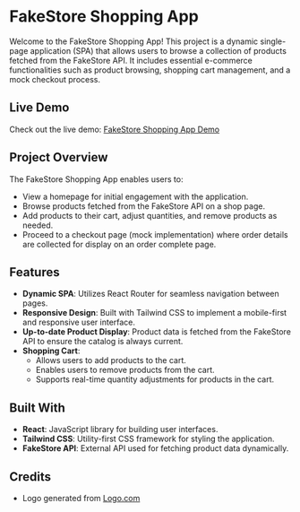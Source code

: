 # FakeStore Shopping App

Welcome to the FakeStore Shopping App! This project is a dynamic single-page application (SPA) that allows users to browse a collection of products fetched from the FakeStore API. It includes essential e-commerce functionalities such as product browsing, shopping cart management, and a mock checkout process.

## Live Demo
Check out the live demo: [FakeStore Shopping App Demo](https://web-store-d44.pages.dev/)


## Project Overview

The FakeStore Shopping App enables users to:
- View a homepage for initial engagement with the application.
- Browse products fetched from the FakeStore API on a shop page.
- Add products to their cart, adjust quantities, and remove products as needed.
- Proceed to a checkout page (mock implementation) where order details are collected for display on an order complete page.

## Features

- **Dynamic SPA**: Utilizes React Router for seamless navigation between pages.
- **Responsive Design**: Built with Tailwind CSS to implement a mobile-first and responsive user interface.
- **Up-to-date Product Display**: Product data is fetched from the FakeStore API to ensure the catalog is always current.
- **Shopping Cart**:
  - Allows users to add products to the cart.
  - Enables users to remove products from the cart.
  - Supports real-time quantity adjustments for products in the cart.

## Built With

- **React**: JavaScript library for building user interfaces.
- **Tailwind CSS**: Utility-first CSS framework for styling the application.
- **FakeStore API**: External API used for fetching product data dynamically.

## Credits

- Logo generated from [Logo.com](https://logo.com/)
